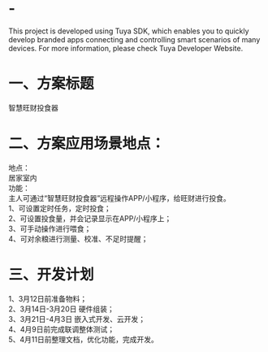 # -
This project is developed using Tuya SDK, which enables you to quickly develop branded apps connecting and controlling smart scenarios of many devices.         For more information, please check Tuya Developer Website.

# 一、方案标题
   智慧旺财投食器
  
# 二、方案应用场景地点：
  地点：  
    居家室内  
  功能：  
    主人可通过“智慧旺财投食器”远程操作APP/小程序，给旺财进行投食。  
    1、可设置定时任务，定时投食；  
    2、可设置投食量，并会记录显示在APP/小程序上；  
    3、可手动操作进行喂食；  
    4、可对余粮进行测量、校准、不足时提醒；  
  
# 三、开发计划  
  1、3月12日前准备物料；  
  2、3月14日-3月20日 硬件组装；  
  3、3月21日-4月3日 嵌入式开发、云开发；  
  4、4月9日前完成联调整体测试；  
  5、4月11日前整理文档，优化功能，完成开发。  

